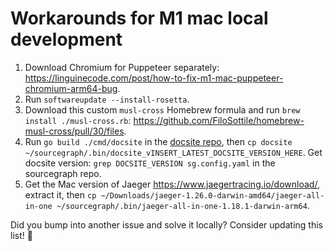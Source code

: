 # Workarounds for M1 mac local development

1. Download Chromium for Puppeteer separately: https://linguinecode.com/post/how-to-fix-m1-mac-puppeteer-chromium-arm64-bug.
2. Run `softwareupdate --install-rosetta`.
3. Download this custom `musl-cross` Homebrew formula and run `brew install ./musl-cross.rb`: https://github.com/FiloSottile/homebrew-musl-cross/pull/30/files.
4. Run `go build ./cmd/docsite` in the [docsite repo](https://github.com/sourcegraph/docsite), then `cp docsite ~/sourcegraph/.bin/docsite_vINSERT_LATEST_DOCSITE_VERSION_HERE`. Get docsite version: `grep DOCSITE_VERSION sg.config.yaml` in the sourcegraph repo.
5. Get the Mac version of Jaeger https://www.jaegertracing.io/download/, extract it, then `cp ~/Downloads/jaeger-1.26.0-darwin-amd64/jaeger-all-in-one ~/sourcegraph/.bin/jaeger-all-in-one-1.18.1-darwin-arm64`.

Did you bump into another issue and solve it locally? Consider updating this list! 🙇
